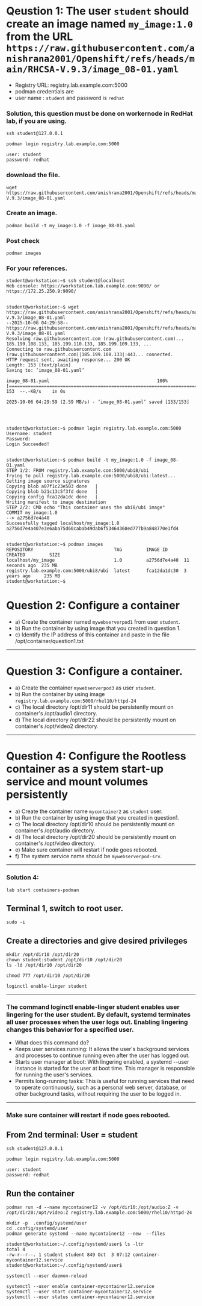 # Qeustion 1: The user `student` should create an image named `my_image:1.0` from the URL `https://raw.githubusercontent.com/anishrana2001/Openshift/refs/heads/main/RHCSA-V.9.3/image_08-01.yaml`

- Registry URL: registry.lab.example.com:5000
- podman credentials are
- user name : `student` and password is `redhat`


### Solution, this question must be done on workernode in RedHat lab, if you are using.

```
ssh student@127.0.0.1
```
```
podman login registry.lab.example.com:5000
```
```
user: student
password: redhat
```
### download the file.
```
wget https://raw.githubusercontent.com/anishrana2001/Openshift/refs/heads/main/RHCSA-V.9.3/image_08-01.yaml
```

### Create an image.
```
podman build -t my_image:1.0 -f image_08-01.yaml
```

### Post check
```
podman images
```
### For your references.
```
student@workstation:~$ ssh student@localhost
Web console: https://workstation.lab.example.com:9090/ or https://172.25.250.9:9090/


student@workstation:~$ wget https://raw.githubusercontent.com/anishrana2001/Openshift/refs/heads/main/RHCSA-V.9.3/image_08-01.yaml
--2025-10-06 04:29:58--  https://raw.githubusercontent.com/anishrana2001/Openshift/refs/heads/main/RHCSA-V.9.3/image_08-01.yaml
Resolving raw.githubusercontent.com (raw.githubusercontent.com)... 185.199.108.133, 185.199.110.133, 185.199.109.133, ...
Connecting to raw.githubusercontent.com (raw.githubusercontent.com)|185.199.108.133|:443... connected.
HTTP request sent, awaiting response... 200 OK
Length: 153 [text/plain]
Saving to: ‘image_08-01.yaml’

image_08-01.yaml                                        100%[============================================================================================================================>]     153  --.-KB/s    in 0s      

2025-10-06 04:29:59 (2.59 MB/s) - ‘image_08-01.yaml’ saved [153/153]




student@workstation:~$ podman login registry.lab.example.com:5000
Username: student
Password: 
Login Succeeded!


student@workstation:~$ podman build -t my_image:1.0 -f image_08-01.yaml
STEP 1/2: FROM registry.lab.example.com:5000/ubi8/ubi
Trying to pull registry.lab.example.com:5000/ubi8/ubi:latest...
Getting image source signatures
Copying blob a07f1c23e503 done   | 
Copying blob b21c13c5f3fd done   | 
Copying config fca12da1dc done   | 
Writing manifest to image destination
STEP 2/2: CMD echo "This container uses the ubi8/ubi image"
COMMIT my_image:1.0
--> a2756d7e4a40
Successfully tagged localhost/my_image:1.0
a2756d7e4a407e3e6aba75d60cabab49dab6f53464360ed777b9a848770e1fd4


student@workstation:~$ podman images
REPOSITORY                              TAG         IMAGE ID      CREATED         SIZE
localhost/my_image                      1.0         a2756d7e4a40  11 seconds ago  235 MB
registry.lab.example.com:5000/ubi8/ubi  latest      fca12da1dc30  3 years ago     235 MB
student@workstation:~$
```

# Question 2: Configure a container 
- a) Create the container named `mywebserverpod1` from user `student`.
- b) Run the container by using image that you created in question 1.
- c) Identify the IP address of this container and paste in the file /opt/container/question1.txt
---
# Question 3: Configure a container.
- a) Create the container `mywebserverpod3` as user `student`.
- b) Run the container by using image `registry.lab.example.com:5000/rhel10/httpd-24`
- c) The local directory /opt/dir11 should be persistently mount on container's /opt/audio1 directory.
- d) The local directory /opt/dir22 should be persistently mount on container's /opt/video2 directory.
---

# Question 4: Configure the Rootless container as a system start-up service and mount volumes persistently
- a) Create the container name `mycontainer2` as `student` user.
- b) Run the container by using image that you created in question1.
- c) The local directory /opt/dir10 should be persistently mount on container's /opt/audio directory.
- d) The local directory /opt/dir20 should be persistently mount on container's /opt/video directory.
- e) Make sure container will restart if node goes rebooted.
- f) The system service name should be `mywebserverpod-srv`.
---
### Solution 4: 
```
lab start containers-podman
```

## Terminal 1, switch to root user.
```
sudo -i
```
## Create a directories and give desired privileges
```
mkdir /opt/dir10 /opt/dir20
chown student:student /opt/dir10 /opt/dir20
ls -ld /opt/dir10 /opt/dir20

chmod 777 /opt/dir10 /opt/dir20
```
```
loginctl enable-linger student
```
---
### The command loginctl enable-linger student enables user lingering for the user student. By default, systemd terminates all user processes when the user logs out. Enabling lingering changes this behavior for a specified user. 
- What does this command do?
- Keeps user services running: It allows the user's background services and processes to continue running even after the user has logged out.
- Starts user manager at boot: With lingering enabled, a systemd --user instance is started for the user at boot time. This manager is responsible for running the user's services.
- Permits long-running tasks: This is useful for running services that need to operate continuously, such as a personal web server, database, or other background tasks, without requiring the user to be logged in.
---
### Make sure container will restart if node goes rebooted.


## From 2nd terminal: User = student
```
ssh student@127.0.0.1
```
```
podman login registry.lab.example.com:5000
```
```
user: student
password: redhat
```
## Run the container
```
podman run -d --name mycontainer12 -v /opt/dir10:/opt/audio:Z -v /opt/dir20:/opt/video:Z registry.lab.example.com:5000/rhel10/httpd-24
```
```
mkdir -p  .config/systemd/user
cd .config/systemd/user
podman generate systemd --name mycontainer12 --new  --files 
```
```
student@workstation:~/.config/systemd/user$ ls -ltr
total 4
-rw-r--r--. 1 student student 849 Oct  3 07:12 container-mycontainer12.service
student@workstation:~/.config/systemd/user$ 
```
```
systemctl --user daemon-reload 

```
```
systemctl --user enable container-mycontainer12.service
systemctl --user start container-mycontainer12.service
systemctl --user status container-mycontainer12.service
```
